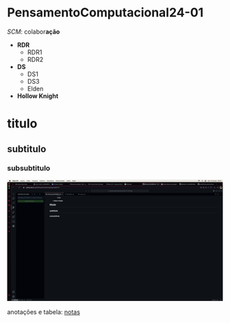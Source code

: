 # PensamentoComputacional24-01


*SCM*: colabor**ação**

- **RDR**
  - RDR1
  - RDR2
- **DS**
  - DS1
  - DS3
  - Elden
- **Hollow Knight**

# titulo
## subtitulo
### subsubtitulo

![alt text](image.png)


anotações e tabela: [notas](2024_03_21/notes.md)



